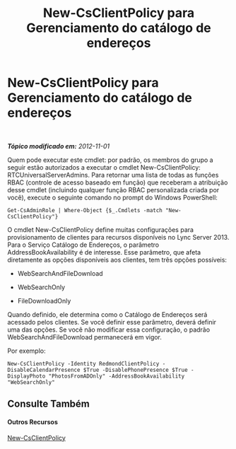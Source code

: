 ﻿---
title: New-CsClientPolicy para Gerenciamento do catálogo de endereços
TOCTitle: New-CsClientPolicy para Gerenciamento do catálogo de endereços
ms:assetid: ef4415fc-82c4-4dc8-97d1-37a084553343
ms:mtpsurl: https://technet.microsoft.com/pt-br/library/Gg429726(v=OCS.15)
ms:contentKeyID: 49308547
ms.date: 05/19/2016
mtps_version: v=OCS.15
ms.translationtype: HT
---

# New-CsClientPolicy para Gerenciamento do catálogo de endereços

 

_**Tópico modificado em:** 2012-11-01_

Quem pode executar este cmdlet: por padrão, os membros do grupo a seguir estão autorizados a executar o cmdlet New-CsClientPolicy: RTCUniversalServerAdmins. Para retornar uma lista de todas as funções RBAC (controle de acesso baseado em função) que receberam a atribuição desse cmdlet (incluindo qualquer função RBAC personalizada criada por você), execute o seguinte comando no prompt do Windows PowerShell:

    Get-CsAdminRole | Where-Object {$_.Cmdlets -match "New-CsClientPolicy"}

O cmdlet New-CsClientPolicy define muitas configurações para provisionamento de clientes para recursos disponíveis no Lync Server 2013. Para o Serviço Catálogo de Endereços, o parâmetro AddressBookAvailability é de interesse. Esse parâmetro, que afeta diretamente as opções disponíveis aos clientes, tem três opções possíveis:

  - WebSearchAndFileDownload

  - WebSearchOnly

  - FileDownloadOnly

Quando definido, ele determina como o Catálogo de Endereços será acessado pelos clientes. Se você definir esse parâmetro, deverá definir uma das opções. Se você não modificar essa configuração, o padrão WebSearchAndFileDownload permanecerá em vigor.

Por exemplo:

    New-CsClientPolicy -Identity RedmondClientPolicy -DisableCalendarPresence $True -DisablePhonePresence $True -DisplayPhoto "PhotosFromADOnly" -AddressBookAvailability "WebSearchOnly"

## Consulte Também

#### Outros Recursos

[New-CsClientPolicy](new-csclientpolicy.md)


